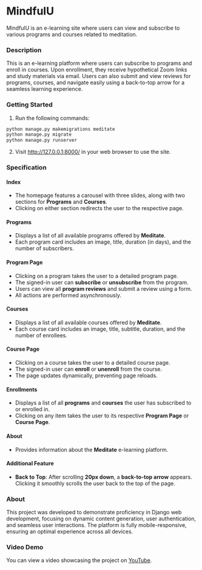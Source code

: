 # MindfulU

MindfulU is an e-learning site where users can view and subscribe to various programs and courses related to meditation.


### Description

This is an e-learning platform where users can subscribe to programs and enroll in courses. Upon enrollment, they receive hypothetical Zoom links and study materials via email. Users can also submit and view reviews for programs, courses, and navigate easily using a back-to-top arrow for a seamless learning experience. 

### Getting Started

1. Run the following commands:
```bash
python manage.py makemigrations meditate
python manage.py migrate
python manage.py runserver
```
2. Visit http://127.0.0.1:8000/ in your web browser to use the site.

### Specification

#### Index  
- The homepage features a carousel with three slides, along with two sections for **Programs** and **Courses**.  
- Clicking on either section redirects the user to the respective page.  

#### Programs  
- Displays a list of all available programs offered by **Meditate**.  
- Each program card includes an image, title, duration (in days), and the number of subscribers.  

#### Program Page  
- Clicking on a program takes the user to a detailed program page.  
- The signed-in user can **subscribe** or **unsubscribe** from the program.  
- Users can view all **program reviews** and submit a review using a form.  
- All actions are performed asynchronously.  

#### Courses  
- Displays a list of all available courses offered by **Meditate**.  
- Each course card includes an image, title, subtitle, duration, and the number of enrollees.  

#### Course Page  
- Clicking on a course takes the user to a detailed course page.  
- The signed-in user can **enroll** or **unenroll** from the course.  
- The page updates dynamically, preventing page reloads.  

#### Enrollments  
- Displays a list of all **programs** and **courses** the user has subscribed to or enrolled in.  
- Clicking on any item takes the user to its respective **Program Page** or **Course Page**.  

#### About  
- Provides information about the **Meditate** e-learning platform.

#### Additional Feature

- **Back to Top**: After scrolling **20px down**, a **back-to-top arrow** appears. Clicking it smoothly scrolls the user back to the top of the page.  

### About

This project was developed to demonstrate proficiency in Django web development, focusing on dynamic content generation, user authentication, and seamless user interactions. The platform is fully mobile-responsive, ensuring an optimal experience across all devices.

### Video Demo

You can view a video showcasing the project on [YouTube](https://www.youtube.com/watch?v=fi6bc3mwsyc).
